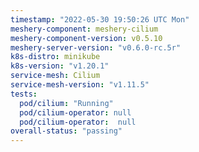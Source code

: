```yaml
---
timestamp: "2022-05-30 19:50:26 UTC Mon"
meshery-component: meshery-cilium
meshery-component-version: v0.5.10
meshery-server-version: "v0.6.0-rc.5r"
k8s-distro: minikube
k8s-version: "v1.20.1"
service-mesh: Cilium
service-mesh-version: "v1.11.5"
tests:
  pod/cilium: "Running"
  pod/cilium-operator: null
  pod/cilium-operator:  null
overall-status: "passing"
---
```

